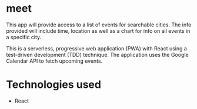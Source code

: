 # meet

This app  will provide access to a list of events for searchable cities. The info provided will include time, location as well as a chart for info on all events in a specific city.

This is a serverless, progressive web application (PWA) with React using a
test-driven development (TDD) technique. The application uses the Google
Calendar API to fetch upcoming events.

# Technologies used
- React
